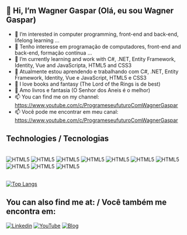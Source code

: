 <!-- https://docs.pipz.com/central-de-ajuda/learning-center/guia-basico-de-markdown#open -->

## 🖖 Hi, I’m Wagner Gaspar (Olá, eu sou Wagner Gaspar)
- 👀 I’m interested in computer programming, front-end and back-end, lifelong learning ...
- 👀 Tenho interesse em programação de computadores, front-end and back-end, formação contínua ...
- 🌱 I’m currently learning and work with C#, .NET, Entity Framework, Identity, Vue and JavaScripta, HTML5 and CSS3
- 🌱 Atualmente estou aprendendo e trabalhando com C#, .NET, Entity Framework, Identity, Vue e JavaScript, HTML5 e CSS3
- 💞️ I love books and fantasy (The Lord of the Rings is de best)
- 💞️ Amo livros e fantasia (O Senhor dos Aneis é o melhor)
- 📫 You can find me on my channel: https://www.youtube.com/c/ProgrameseufuturoComWagnerGaspar
- 📫 Você pode me encontrar em meu canal: https://www.youtube.com/c/ProgrameseufuturoComWagnerGaspar

## Technologies / Tecnologias
<div style="display: inline_block"><br/>
  <img align="center" alt="HTML5" src="https://img.shields.io/badge/HTML5-E34F26?style=for-the-badge&logo=html5&logoColor=white" />
  <img align="center" alt="HTML5" src="https://img.shields.io/badge/CSS3-1572B6?style=for-the-badge&logo=css3&logoColor=white" />
  <img align="center" alt="HTML5" src="https://img.shields.io/badge/C%23-239120?style=for-the-badge&logo=c-sharp&logoColor=white" />
  <img align="center" alt="HTML5" src="https://img.shields.io/badge/.NET-5C2D91?style=for-the-badge&logo=.net&logoColor=white" />
  <img align="center" alt="HTML5" src="https://img.shields.io/badge/JavaScript-F7DF1E?style=for-the-badge&logo=javascript&logoColor=black" />
  <img align="center" alt="HTML5" src="https://img.shields.io/badge/C-00599C?style=for-the-badge&logo=c&logoColor=white" />
  <img align="center" alt="HTML5" src="https://img.shields.io/badge/Vue.js-35495E?style=for-the-badge&logo=vue.js&logoColor=4FC08D" />
  <img align="center" alt="HTML5" src="https://img.shields.io/badge/Bootstrap-563D7C?style=for-the-badge&logo=bootstrap&logoColor=white" />
  <img align="center" alt="HTML5" src="https://img.shields.io/badge/Microsoft_SQL_Server-CC2927?style=for-the-badge&logo=microsoft-sql-server&logoColor=white" />
  <img align="center" alt="HTML5" src="https://img.shields.io/badge/Microsoft_Azure-0089D6?style=for-the-badge&logo=microsoft-azure&logoColor=white" />
</div><br>

[![Top Langs](https://github-readme-stats.vercel.app/api/top-langs/?username=wagnergaspar)](https://github.com/wagnergaspar/github-readme-stats)

## You can also find me at: / Você também me encontra em:
[![Linkedin](https://img.shields.io/badge/LinkedIn-0077B5?style=for-the-badge&logo=linkedin&logoColor=white)](https://www.linkedin.com/in/wagner-gaspar-a55590aa/) [![YouTube](https://img.shields.io/badge/YouTube-FF0000?style=for-the-badge&logo=youtube&logoColor=white)](https://www.youtube.com/c/ProgrameseufuturoComWagnerGaspar) [![Blog](https://img.shields.io/website-up-down-green-red/http/monip.org.svg)](https://www.wagnergaspar.com)

<!-- font: https://dev.to/envoy_/150-badges-for-github-pnk#website-stats -->

<!-- Fonte: https://github.com/anuraghazra/github-readme-stats -->
<!-- interessante depois de mais commits -->
<!-- ![Wagner's GitHub stats](https://github-readme-stats.vercel.app/api?username=wagnergaspar&show_icons=true&theme=radical) -->


